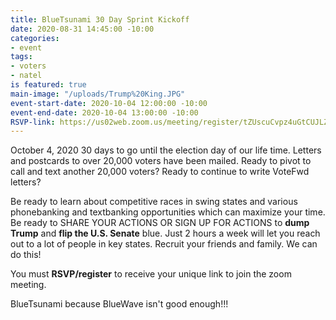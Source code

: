 ```yaml
---
title: BlueTsunami 30 Day Sprint Kickoff
date: 2020-08-31 14:45:00 -10:00
categories:
- event
tags:
- voters
- natel
is featured: true
main-image: "/uploads/Trump%20King.JPG"
event-start-date: 2020-10-04 12:00:00 -10:00
event-end-date: 2020-10-04 13:00:00 -10:00
RSVP-link: https://us02web.zoom.us/meeting/register/tZUscuCvpz4uGtCUJLZHyUGZ_A7lN0rLnWpx
---
```


October 4, 2020
30 days to go until the election day of our life time. Letters and postcards to over 20,000 voters have been mailed. Ready to pivot to call and text another 20,000 voters? Ready to continue to write VoteFwd letters?

Be ready to learn about competitive races in swing states and various phonebanking and textbanking opportunities which can maximize your time. Be ready to SHARE YOUR ACTIONS OR SIGN UP FOR ACTIONS to **dump Trump** and **flip the U.S. Senate** blue. Just 2 hours a week will let you reach out to a lot of people in key states. Recruit your friends and family. We can do this!

You must **RSVP/register** to receive your unique link to join the zoom meeting.

BlueTsunami because BlueWave isn't good enough!!!